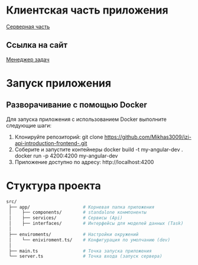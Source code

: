 
# Клиентская часть приложения
[Серверная часть](https://github.com/Mikhas3009/izi-api-introduction-backend-)

## Ссылка на сайт
[Менеджер задач](http://147.45.71.150:4000)

# Запуск приложения

## Разворачивание с помощью Docker

Для запуска приложения с использованием Docker выполните следующие шаги:

1. Клонируйте репозиторий:
   git clone <https://github.com/Mikhas3009/izi-api-introduction-frontend-.git>
2. Соберите и запустите контейнеры
    docker build -t my-angular-dev .
    docker run -p 4200:4200 my-angular-dev
3. Приложение доступно по адресу: http://localhost:4200

# Стуктура проекта
``` bash
src/
 ├── app/                    # Корневая папка приложения
 │    ├── components/        # standalone конмпоненты
 │    ├── services/          # Сервисы (Api)
 │    ├── interfaces/        # Интерфейсы для моделей данных (Task)
 │
 ├── enviroments/            # Настройки окружений
 │    └── eniviroment.ts/    # Конфигурация по умолчанию (dev)
 │          
 ├── main.ts                 # Точка запуска приложения
 └── server.ts               # Точка входа (запуск сервера)
```